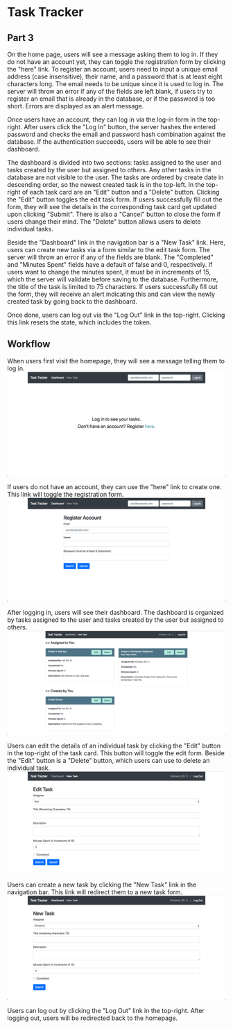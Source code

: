 # Task Tracker

## Part 3

On the home page, users will see a message asking them to log in. If they do 
not have an account yet, they can toggle the registration form by clicking the 
"here" link. To register an account, users need to input a unique email address 
(case insensitive), their name, and a password that is at least eight 
characters long. The email needs to be unique since it is used to log in. The 
server will throw an error if any of the fields are left blank, if users try to 
register an email that is already in the database, or if the password is too 
short. Errors are displayed as an alert message. 

Once users have an account, they can log in via the log-in form in the 
top-right. After users click the "Log In" button, the server hashes the entered 
password and checks the email and password hash combination against the 
database. If the authentication succeeds, users will be able to see their 
dashboard. 

The dashboard is divided into two sections: tasks assigned to the user and 
tasks created by the user but assigned to others. Any other tasks in the 
database are not visible to the user. The tasks are ordered by create date in 
descending order, so the newest created task is in the top-left. In the 
top-right of each task card are an "Edit" button and a "Delete" button. 
Clicking the "Edit" button toggles the edit task form. If users successfully 
fill out the form, they will see the details in the corresponding task card get 
updated upon clicking "Submit". There is also a "Cancel" button to close the 
form if users change their mind. The "Delete" button allows users to delete 
individual tasks. 

Beside the "Dashboard" link in the navigation bar is a "New Task" link. Here, 
users can create new tasks via a form similar to the edit task form. The server 
will throw an error if any of the fields are blank. The "Completed" and 
"Minutes Spent" fields have a default of false and 0, respectively. If users want 
to change the minutes spent, it must be in increments of 15, which the server 
will validate before saving to the database. Furthermore, the title of the task 
is limited to 75 characters. If users successfully fill out the form, they will 
receive an alert indicating this and can view the newly created task by going 
back to the dashboard.

Once done, users can log out via the "Log Out" link in the top-right. Clicking 
this link resets the state, which includes the token. 

## Workflow
When users first visit the homepage, they will see a message telling them to 
log in.
![homepage](screenshots/homepage.png) 

If users do not have an account, they can use the "here" link to create 
one. This link will toggle the registration form. 
![registration form](screenshots/registration-form.png) 

After logging in, users will see their dashboard. The dashboard is organized by 
tasks assigned to the user and tasks created by the user but assigned to 
others. 
![dashboard](screenshots/dashboard.png) 

Users can edit the details of an individual task by clicking the "Edit" button 
in the top-right of the task card. This button will toggle the edit form. 
Beside the "Edit" button is a "Delete" button, which users can use to delete an 
individual task. 
![editing a task](screenshots/edit-task-form.png) 

Users can create a new task by clicking the "New Task" link in the navigation 
bar. This link will redirect them to a new task form. 
![creating a new task](screenshots/new-task-form.png) 

Users can log out by clicking the "Log Out" link in the top-right. After 
logging out, users will be redirected back to the homepage.
